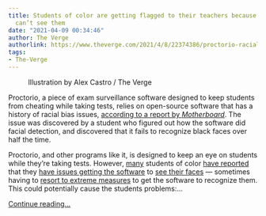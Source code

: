 ```yaml
---
title: Students of color are getting flagged to their teachers because testing software
  can’t see them
date: "2021-04-09 00:34:46"
author: The Verge
authorlink: https://www.theverge.com/2021/4/8/22374386/proctorio-racial-bias-issues-opencv-facial-detection-schools-tests-remote-learning
tags:
- The-Verge
---
```

<figure>
      <img alt="" src="https://cdn.vox-cdn.com/thumbor/_GdzJe51wmRaLLwooBpDCERW1bs=/0x0:2040x1360/1310x873/cdn.vox-cdn.com/uploads/chorus_image/image/69098820/acastro_190204_1777_privacy_0001.0.jpg" />
        <figcaption>Illustration by Alex Castro / The Verge</figcaption>
    </figure>

  <p id="zrXZwN">Proctorio, a piece of exam surveillance software designed to keep students from cheating while taking tests, relies on open-source software that has a history of racial bias issues, <a href="https://www.vice.com/en/article/g5gxg3/proctorio-is-using-racist-algorithms-to-detect-faces">according to a report by <em>Motherboard</em></a>. The issue was discovered by a student who figured out how the software did facial detection, and discovered that it fails to recognize black faces over half the time. </p>
<p id="H1X4dJ">Proctorio, and other programs like it, is designed to keep an eye on students while they’re taking tests. However, <a href="https://twitter.com/cham_omot/status/1364376131516854275">many</a> students of color <a href="https://twitter.com/allseeingKHAI/status/1304421435385851904?s=20">have reported</a> that they <a href="https://twitter.com/kikyo1506/status/1304441930772656128?s=20">have issues getting the software</a> to <a href="https://twitter.com/BigLou_42/status/1308943917950398466?s=20">see their faces</a> — sometimes having to <a href="https://twitter.com/JaniceWyattRoss/status/1364032597484056577">resort to extreme measures</a> to get the software to recognize them. This could potentially cause the students problems:...</p>
  <p>
    <a href="https://www.theverge.com/2021/4/8/22374386/proctorio-racial-bias-issues-opencv-facial-detection-schools-tests-remote-learning">Continue reading&hellip;</a>
  </p>